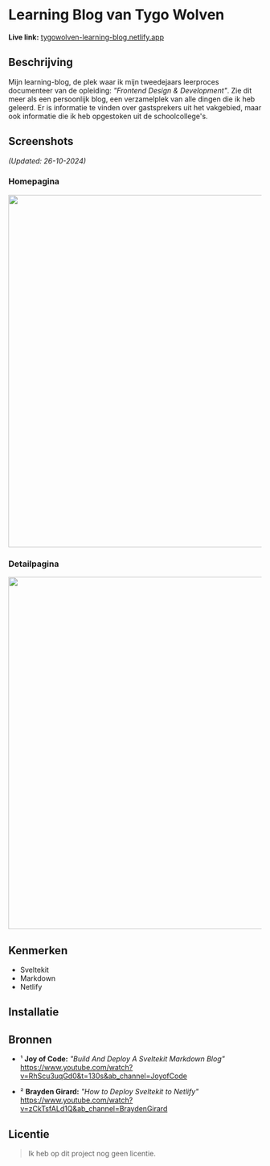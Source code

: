 # Learning Blog van Tygo Wolven

**Live link:** [tygowolven-learning-blog.netlify.app](https://tygowolven-learning-blog.netlify.app/)

## Beschrijving
Mijn learning-blog, de plek waar ik mijn tweedejaars leerproces documenteer van de opleiding: *"Frontend Design & Development"*. Zie dit meer als een persoonlijk blog, een verzamelplek van alle dingen die ik heb geleerd. Er is informatie te vinden over gastsprekers uit het vakgebied, maar ook informatie die ik heb opgestoken uit de schoolcollege's.

## Screenshots 
*(Updated: 26-10-2024)*

### Homepagina
<img width="700" src="https://github.com/user-attachments/assets/b2ea90b3-2c98-4b21-801d-79f33dcfae34">

### Detailpagina
<img width="700" src="https://github.com/user-attachments/assets/a50fc97e-7132-4b1f-b2f6-d64cf7efc72a">

## Kenmerken
- Sveltekit
- Markdown
- Netlify

## Installatie

## Bronnen
- ¹ **Joy of Code:** *"Build And Deploy A Sveltekit Markdown Blog"* <br>
https://www.youtube.com/watch?v=RhScu3uqGd0&t=130s&ab_channel=JoyofCode

- ² **Brayden Girard:** *"How to Deploy Sveltekit to Netlify"* <br>
https://www.youtube.com/watch?v=zCkTsfALd1Q&ab_channel=BraydenGirard

## Licentie

> Ik heb op dit project nog geen licentie.
